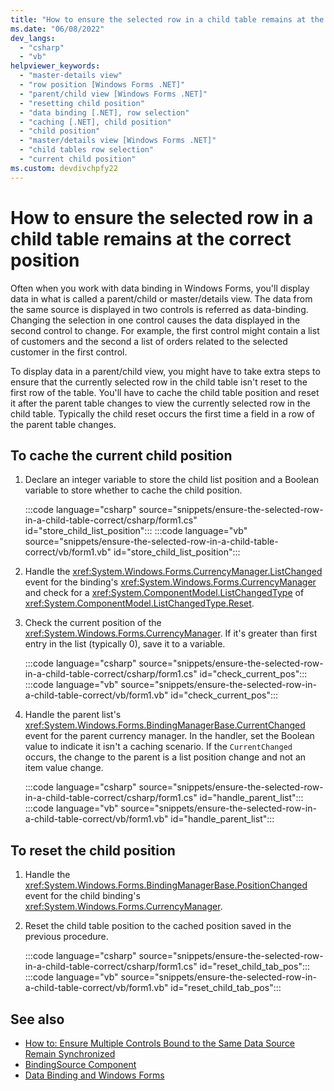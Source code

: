 ```yaml
---
title: "How to ensure the selected row in a child table remains at the correct position"
ms.date: "06/08/2022"
dev_langs:
  - "csharp"
  - "vb"
helpviewer_keywords: 
  - "master-details view"
  - "row position [Windows Forms .NET]"
  - "parent/child view [Windows Forms .NET]"
  - "resetting child position"
  - "data binding [.NET], row selection"
  - "caching [.NET], child position"
  - "child position"
  - "master/details view [Windows Forms .NET]"
  - "child tables row selection"
  - "current child position"
ms.custom: devdivchpfy22
---
```


# How to ensure the selected row in a child table remains at the correct position

Often when you work with data binding in Windows Forms, you'll display data in what is called a parent/child or master/details view. The data from the same source is displayed in two controls is referred as data-binding. Changing the selection in one control causes the data displayed in the second control to change. For example, the first control might contain a list of customers and the second a list of orders related to the selected customer in the first control.

 To display data in a parent/child view, you might have to take extra steps to ensure that the currently selected row in the child table isn't reset to the first row of the table. You'll have to cache the child table position and reset it after the parent table changes to view the currently selected row in the child table. Typically the child reset occurs the first time a field in a row of the parent table changes.

## To cache the current child position

01. Declare an integer variable to store the child list position and a Boolean variable to store whether to cache the child position.

     :::code language="csharp" source="snippets/ensure-the-selected-row-in-a-child-table-correct/csharp/form1.cs" id="store_child_list_position":::
     :::code language="vb" source="snippets/ensure-the-selected-row-in-a-child-table-correct/vb/form1.vb" id="store_child_list_position":::

01. Handle the <xref:System.Windows.Forms.CurrencyManager.ListChanged> event for the binding's <xref:System.Windows.Forms.CurrencyManager> and check for a <xref:System.ComponentModel.ListChangedType> of <xref:System.ComponentModel.ListChangedType.Reset>.

01. Check the current position of the <xref:System.Windows.Forms.CurrencyManager>. If it's greater than first entry in the list (typically 0), save it to a variable.

     :::code language="csharp" source="snippets/ensure-the-selected-row-in-a-child-table-correct/csharp/form1.cs" id="check_current_pos":::
     :::code language="vb" source="snippets/ensure-the-selected-row-in-a-child-table-correct/vb/form1.vb" id="check_current_pos":::

01. Handle the parent list's <xref:System.Windows.Forms.BindingManagerBase.CurrentChanged> event for the parent currency manager. In the handler, set the Boolean value to indicate it isn't a caching scenario. If the `CurrentChanged` occurs, the change to the parent is a list position change and not an item value change.

     :::code language="csharp" source="snippets/ensure-the-selected-row-in-a-child-table-correct/csharp/form1.cs" id="handle_parent_list":::
     :::code language="vb" source="snippets/ensure-the-selected-row-in-a-child-table-correct/vb/form1.vb" id="handle_parent_list":::

## To reset the child position

01. Handle the <xref:System.Windows.Forms.BindingManagerBase.PositionChanged> event for the child binding's <xref:System.Windows.Forms.CurrencyManager>.

01. Reset the child table position to the cached position saved in the previous procedure.

     :::code language="csharp" source="snippets/ensure-the-selected-row-in-a-child-table-correct/csharp/form1.cs" id="reset_child_tab_pos":::
     :::code language="vb" source="snippets/ensure-the-selected-row-in-a-child-table-correct/vb/form1.vb" id="reset_child_tab_pos":::

## See also

- [How to: Ensure Multiple Controls Bound to the Same Data Source Remain Synchronized](/dotnet/desktop/winforms/multiple-controls-bound-to-data-source-synchronized?view=netframeworkdesktop-4.8&preserve-view=true)
- [BindingSource Component](/dotnet/desktop/winforms/controls/bindingsource-component?view=netframeworkdesktop-4.8&preserve-view=true)
- [Data Binding and Windows Forms](/dotnet/desktop/winforms/data-binding-and-windows-forms?view=netframeworkdesktop-4.8&preserve-view=true)
